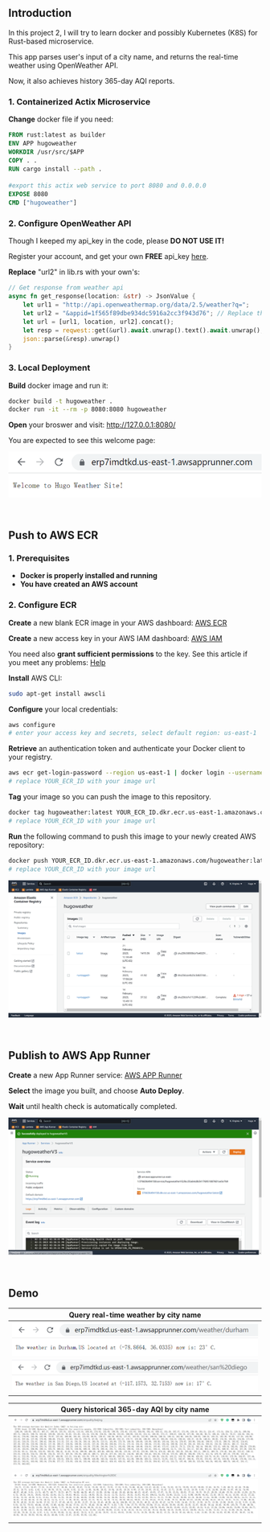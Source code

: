 ## Introduction
In this project 2, I will try to learn docker and possibly Kubernetes (K8S) for Rust-based microservice.

This app parses user's input of a city name, and returns the real-time weather using OpenWeather API. 

Now, it also achieves history 365-day AQI reports.

### 1. Containerized Actix Microservice

**Change** docker file if you need:

```dockerfile
FROM rust:latest as builder
ENV APP hugoweather
WORKDIR /usr/src/$APP
COPY . .
RUN cargo install --path .

#export this actix web service to port 8080 and 0.0.0.0
EXPOSE 8080
CMD ["hugoweather"]
```

### 2. Configure OpenWeather API

Though I keeped my api_key in the code, please **DO NOT USE IT!**

Register your account, and get your own **FREE** api_key [here](https://openweathermap.org/).

**Replace** "url2" in lib.rs with your own's:
```rust
// Get response from weather api
async fn get_response(location: &str) -> JsonValue {
    let url1 = "http://api.openweathermap.org/data/2.5/weather?q=";
    let url2 = "&appid=1f565f89dbe934dc5916a2cc3f943d76"; // Replace this
    let url = [url1, location, url2].concat();
    let resp = reqwest::get(&url).await.unwrap().text().await.unwrap();
    json::parse(&resp).unwrap()
}
```

### 3. Local Deployment
**Build** docker image and run it:

```bash
docker build -t hugoweather . 
docker run -it --rm -p 8080:8080 hugoweather
```

**Open** your broswer and visit: http://127.0.0.1:8080/

You are expected to see this welcome page:

![](../images/indi2_%20(2).png)


</br>

## Push to AWS ECR
### 1. Prerequisites

- **Docker is properly installed and running**
- **You have created an AWS account**

### 2. Configure ECR

**Create** a new blank ECR image in your AWS dashboard: [AWS ECR](https://us-east-1.console.aws.amazon.com/ecr)

**Create** a new access key in your AWS IAM dashboard: [AWS IAM](https://us-east-1.console.aws.amazon.com/iamv2)

You need also **grant sufficient permissions** to the key. See this article if you meet any problems: [Help](https://www.freecodecamp.org/news/build-and-push-docker-images-to-aws-ecr/)

**Install** AWS CLI:
```bash
sudo apt-get install awscli
```

**Configure** your local credentials:
```bash
aws configure
# enter your access key and secrets, select default region: us-east-1
```

**Retrieve** an authentication token and authenticate your Docker client to your registry.
```bash
aws ecr get-login-password --region us-east-1 | docker login --username AWS --password-stdin YOUR_ECR_ID.dkr.ecr.us-east-1.amazonaws.com
# replace YOUR_ECR_ID with your image url
```

**Tag** your image so you can push the image to this repository.
```bash
docker tag hugoweather:latest YOUR_ECR_ID.dkr.ecr.us-east-1.amazonaws.com/hugoweather:latest
# replace YOUR_ECR_ID with your image url
```

**Run** the following command to push this image to your newly created AWS repository:
```bash
docker push YOUR_ECR_ID.dkr.ecr.us-east-1.amazonaws.com/hugoweather:latest
# replace YOUR_ECR_ID with your image url
```

![](../images/indi2_%20(1).png)

</br>

## Publish to AWS App Runner

**Create** a new App Runner service: [AWS APP Runner](https://us-east-1.console.aws.amazon.com/apprunner) 

**Select** the image you built, and choose **Auto Deploy**.

**Wait** until health check is automatically completed.

![](../images/indi2_%20(3).png)

</br>

## Demo

|**Query** real-time weather by city name|
|---|
|![](../images/indi2_%20(4).png)|
|![](../images/indi2_%20(5).png)|

|**Query** historical 365-day AQI by city name|
|---|
|![](../images/indi2_%20(6).png)|
|![](../images/indi2_%20(7).png)|
